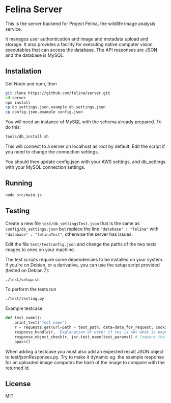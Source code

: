 # Felina Server

This is the server backend for Project Felina, the wildlife image analysis service.

It manages user authentication and image and metadata upload and storage. It also provides a facility for executing native computer vision executables that can access the database. The API responses are JSON and the database is MySQL.

## Installation

Get Node and npm, then

```bash
git clone https://github.com/felina/server.git
cd server
npm install
cp db_settings.json.example db_settings.json
cp config.json.example config.json
```

You will need an instance of MySQL with the schema already prepared. To do this:
```bash
tools/db_install.sh
```
This will connect to a server on localhost as root by default. Edit the script if you need to change the connection settings.

You should then update config.json with your AWS settings, and db_settings with your MySQL connection settings.

## Running

```bash
node src/main.js
```

## Testing

Create a new file ```test/db_settingsTest.json``` that is the same as ```config/db_settings.json``` but replace the line ```"database" : "felina"``` with ```"database" : "felinaTest"```, otherwise the server has issues.

Edit the file ```test/testConfig.json``` and change the paths of the two tests images to ones on your machine.  

The test scripts require some dependencies to be installed on your system. If you're on Debian, or a derivative, you can use the setup script provided (tested on Debian 7):
```bash
./test/setup.sh
```

To perform the tests run
```bash
./test/testing.py
```

Example testcase: 
```python
def test_name():
    print_test('Test name')
    r = requests.get(url=path + test_path, data=data_for_request, cookies=cookie) # .get or .post endpoint with parameters
    response_handle(r, 'Explanation of error if res is not what is expected', True) # Bool is expected res value
    response_object_check(r, jsr.test_name(test_params)) # Compare the response object to the expected response object
    ppass()
```
When adding a testcase you must also add an expected result JSON object to test/jsonResponses.py. Try to make it dynamic eg.  the example response for an uploaded image computes the hash of the image to compare with the returned id. 


## License

MIT

